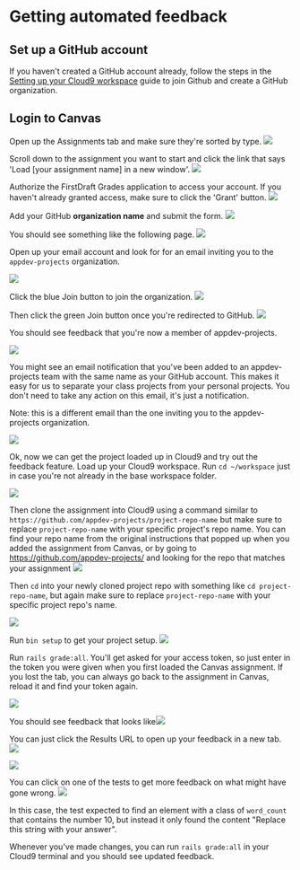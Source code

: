 # Getting automated feedback

## Set up a GitHub account

If you haven't created a GitHub account already, follow the steps in the [Setting up your Cloud9 workspace](setting-up-your-cloud9-workspace.md) guide to join Github and create a GitHub organization.

## Login to Canvas

Open up the Assignments tab and make sure they're sorted by type. 
![](/assets/login-canvas.png)

Scroll down to the assignment you want to start and click the link that says 'Load [your assignment name] in a new window'. 
![](/assets/load-assignment.png)

Authorize the FirstDraft Grades application to access your account. If you haven't already granted access, make sure to click the 'Grant' button. 
![](/assets/authorize-first-draft.png)

Add your GitHub **organization name** and submit the form. 
![](/assets/add-github-org-name.png)

You should see something like the following page.
![](/assets/grade-setup-instructions.png)

Open up your email account and look for for an email inviting you to the `appdev-projects` organization.

![](/assets/email-org-invite.png)

Click the blue Join button to join the organization. 
![](/assets/email-join-org.png)

Then click the green Join button once you're redirected to GitHub.
![](/assets/github-join-org.png)

You should see feedback that you're now a member of appdev-projects. 

![](/assets/github-joined-org-feedback.png)

You might see an email notification that you've been added to an appdev-projects team with the same name as your GitHub account. This makes it easy for us to separate your class projects from your personal projects. You don't need to take any action on this email, it's just a notification. 

[](/assets/github-team-added-notification.png) 

Note: this is a different email than the one inviting you to the appdev-projects organization.

![](/assets/github-team-added-notification.png)

Ok, now we can get the project loaded up in Cloud9 and try out the feedback feature. Load up your Cloud9 workspace. Run `cd ~/workspace` just in case you're not already in the base workspace folder. 

![](/assets/cd-workspace.png)

Then clone the assignment into Cloud9 using a command similar to `https://github.com/appdev-projects/project-repo-name` but make sure to replace `project-repo-name` with your specific project's repo name. You can find your repo name from the original instructions that popped up when you added the assignment from Canvas, or by going to https://github.com/appdev-projects/ and looking for the repo that matches your assignment 
![](/assets/git-clone.png)

Then `cd` into your newly cloned project repo with something like `cd project-repo-name`, but again make sure to replace `project-repo-name` with your specific project repo's name.

![](/assets/cd-into-project-folder.png)

Run `bin setup` to get your project setup. 
![](/assets/bin-setup.png)

Run `rails grade:all`. You'll get asked for your access token, so just enter in the token you were given when you first loaded the Canvas assignment. If you lost the tab, you can always go back to the assignment in Canvas, reload it and find your token again. 

![](/assets/rails-grade.png)

You should see feedback that looks like![](/assets/rails-grade-feedback.png)

You can just click the Results URL to open up your feedback in a new tab. 
![](/assets/rails-grade-click-url.png)

![](/assets/rails-grade-results.png)

You can click on one of the tests to get more feedback on what might have gone wrong. 
![](/assets/rails-grade-results-details.png)

In this case, the test expected to find an element with a class of `word_count` that contains the number 10, but instead it only found the content "Replace this string with your answer". 

Whenever you've made changes, you can run `rails grade:all` in your Cloud9 terminal and you should see updated feedback. 
